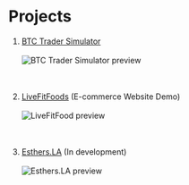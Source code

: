 # Projects

1. [BTC Trader Simulator](https://btc-trader-sim.herokuapp.com/) <br><br>
![BTC Trader Simulator preview](https://lh3.googleusercontent.com/KsvT8BHID7iDyjUsaA68m8vluUdOisjJvAhZ4E-RF06XPG5wGWZTYnPGBRq21_LHA3qR8_COhn7QBJwBhiTO8latgf6Fu4Ea96QupL29bXdndv3epplJMwe3PQXzxM4me0j1icmhbDQHvSA-_idzHojDSCiogPnukMx_vpYpleVTV-DtwmsxJFUfX8WF85lzoHSqC7MVpTlgDS9daGQZfycTdvQfUd1xIe5vUySWc6zt32JtKNEUnxoApA2kM_s8boEEsJ6oCZ-V4JgUP8NtMWua13Z5finrobcXvi-S_7KKNhTWZmawCC7fi274Tm6SzBsA2Pu8WBgoQ1KUDgglO7EAetJu1KcUbIpCC5c-9dBoXelfCZhE5VEkCvH6Lr0XiPXOwpFlWwHouiMgCR30i_5expKMv_ebLUw8SWECHwQmzywFJo_UYzzx7GL_dvor4pCpVCTe3a071eiGV6zjZF1FhQm_HekwSUFgDcj_FrDkMag-ghfVbZ2urciHK9Yhd7T9JLzM7vv013Hmjevx9RQg32paXFo-_d5lwDk1DGA6P0MTol0D290GBIchu036UMCgJmGADRLHFKbW1cn-qBrb976IdfR5CwfFywHpHOBScKNbK6V7Z2t4TxI50bcNKjGBYCWCDBrHJ-r48DkQ_DaMu6YsiEqUuwdTfvYV6GBG-Geg0QH--DxPPeCmLeC_G2QZjvyltQRWqgXwJ6cENJIw=w1918-h995-no?authuser=0)
<br><br><br>

2. [LiveFitFoods](https://livefitfoods-demo.herokuapp.com/) (E-commerce Website Demo) <br><br>
![LiveFitFood preview](https://lh3.googleusercontent.com/UbI4GLV_XUtPycyj6P__u_FNMXmbbAyZN4du1gjhyIwy6vjzMyWtsjfDxOjIauexV_xci3qGCLNVEH-AFWlw4vkl2_p_aGA_D2yaS9f-gvBzHd5Yp1pLarMXzjX9BODX-d0eOon9XqPojYv5qMqGSq6paLLLt__HKvivBRg6xhxUnHv2ooJTgIieuuoV8rj1CsDfOkUjq_Oh74cdxXW_hVXScx5nv7po7wMjqk74H7uyF_qfLXpK88zl7gG9RsY5fBwlYLJgajBf14yIhPb_gtCrh2ftsc9DmOMW0jm-KQTJfcz7OZYT8K1zpI6U1TbHNPN2CAUky5VUxoPWfOd4qjl4z9BN5QHGC9fKVkDMiq-JTMrlsf3Lja1iWyy7d0yBtIwwMmvsogbgpwIWRl2PBdm3tJQxaBnmpRyBaj-UfzG0TOZsyc5XB9bKeTSMVRCYnMQvEwkLeXRT1G9H0GV3ERXqqrN-76wGVuenOMyERXWZP60VmSMo700DeTFbPzFFo90H2RAKcmDHTJ8eAPHJJGXD5zM6BdWFfIDTGAWPP80uons0_3ehHlMeqRNYdeDIdW8voZOLXtobmjTuos0wfQH_0h7XKWat3a4n99ITR-cGQeIoJuL1GAr72IiiARfPmA48JWOY3HIKqoyNPU5cO1N06c5Qnl8iWYQelYtMOhcdGbCT_gXRB4ynC9BrAPqOg31J8XuJM69w-NiidMhjzYdm=w1900-h995-no?authuser=0)
<br><br><br>

3. [Esthers.LA](https://github.com/JoonsubHwang/esthers-la) (In development) <br><br>
![Esthers.LA preview](https://lh3.googleusercontent.com/fawCZDUh9rPdlQGsV8XmtEWHxaLEwu71Ea075xEHb07GN6Pjuff2XkolGAtBUVR65XR8SDiLuUw-pBuU_F0WNSzPjuC-oI_Tb4UbIe8XL3J2wzKgV6JOQvlObv1d2STBSmhcoxWMc-p7ocHVDkabrGJ5lgnwwci1og3GsskKb1qAvCgB-hhQwjSykGus08bDyR7M9oa_tlrZMJiddS6GAovowiSBXGlSDAW9Gwzy6Tf_b9zgzKt4SQONZvP3EsP8qvPSQ8zuC4KtJZRl9L6gpWDCMEShbE7yEH6Y7AMse_aSQQ5V_UFx6EU5gWKN4TOEZ2SA-Gwd6_G7AfDGDk_RCj319o5WgBN3X7xQWjb-zrlFXG34W1bX3Kb2oIQc9nNQAJbxcDP00UwIwGNZqnP9ojPfIsJBGrU1G-jRFRx867NTr1N6REN02LenqJiSNtoAP2A3iBHKdA4XFXxNZYFlM1-okIh40kr6GusqaDJ2aH_9__PmsXQsnk5gZ-YAJswO9Sul_tejIxShmtBw4jyxbGxfirsbSb0HP1ajGyohq4ItmVzYkfDraZhkzlUiGtlO6rjT3gSBG5yaJhwwjR7FAYDybZPxCXHKZZXtJ6DjpBhC8D1LysxENthEj08V9L6DwJf0H2atIJ3w5B_7BIY49EAxK88YibfWLzZ9d2qKHOhluq2sbW2y3tsq-DSJ6JB5x0dDTMfANQgyI9ft1WcCpMRi=w1919-h874-no?authuser=0)
